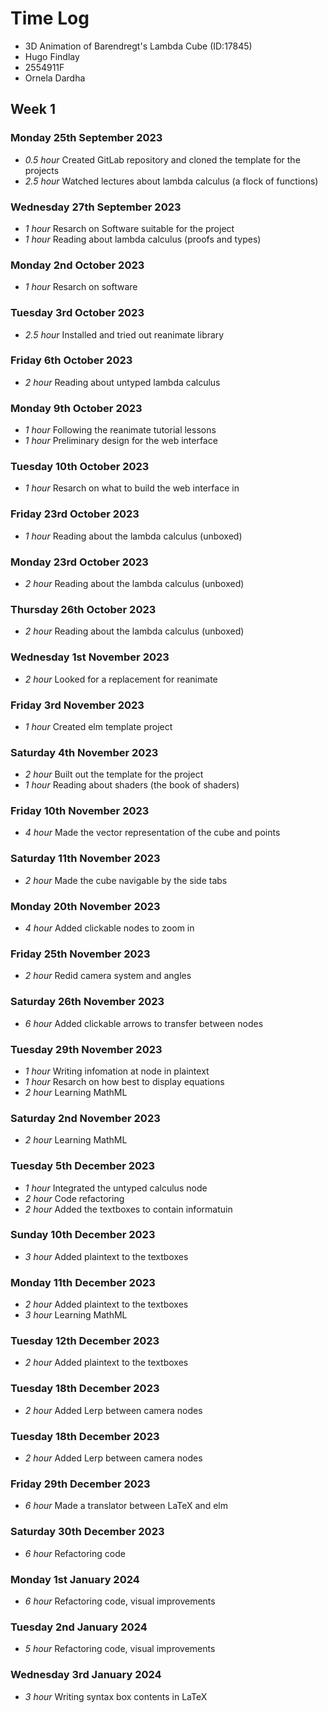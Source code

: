 # Time Log

* 3D Animation of Barendregt's Lambda Cube (ID:17845)
* Hugo Findlay
* 2554911F
* Ornela Dardha

## Week 1

### Monday 25th September 2023 

* *0.5 hour* Created GitLab repository and cloned the template for the projects
* *2.5 hour* Watched lectures about lambda calculus (a flock of functions)

### Wednesday 27th September 2023 

* *1 hour* Resarch on Software suitable for the project
* *1 hour* Reading about lambda calculus (proofs and types)

### Monday 2nd October 2023

* *1 hour* Resarch on software

### Tuesday 3rd October 2023

* *2.5 hour* Installed and tried out reanimate library

### Friday 6th October 2023

* *2 hour* Reading about untyped lambda calculus

### Monday 9th October 2023

* *1 hour* Following the reanimate tutorial lessons
* *1 hour* Preliminary design for the web interface

### Tuesday 10th October 2023

* *1 hour* Resarch on what to build the web interface in

### Friday 23rd October 2023

* *1 hour* Reading about the lambda calculus (unboxed)

### Monday 23rd October 2023

* *2 hour* Reading about the lambda calculus (unboxed)

### Thursday 26th October 2023

* *2 hour* Reading about the lambda calculus (unboxed)

### Wednesday 1st November 2023

* *2 hour* Looked for a replacement for reanimate

### Friday 3rd November 2023

* *1 hour* Created elm template project

### Saturday 4th November 2023

* *2 hour* Built out the template for the project
* *1 hour* Reading about shaders (the book of shaders)

### Friday 10th November 2023

* *4 hour* Made the vector representation of the cube and points

### Saturday 11th November 2023

* *2 hour* Made the cube navigable by the side tabs

### Monday 20th November 2023

* *4 hour* Added clickable nodes to zoom in

### Friday 25th November 2023

* *2 hour* Redid camera system and angles

### Saturday 26th November 2023

* *6 hour* Added clickable arrows to transfer between nodes

### Tuesday 29th November 2023

* *1 hour* Writing infomation at node in plaintext
* *1 hour* Resarch on how best to display equations
* *2 hour* Learning MathML

### Saturday 2nd November 2023

* *2 hour* Learning MathML

### Tuesday 5th December 2023

* *1 hour* Integrated the untyped calculus node
* *2 hour* Code refactoring
* *2 hour* Added the textboxes to contain informatuin

### Sunday 10th December 2023

* *3 hour* Added plaintext to the textboxes

### Monday 11th December 2023

* *2 hour* Added plaintext to the textboxes
* *3 hour* Learning MathML

### Tuesday 12th December 2023

* *2 hour* Added plaintext to the textboxes

### Tuesday 18th December 2023

* *2 hour* Added Lerp between camera nodes

### Tuesday 18th December 2023

* *2 hour* Added Lerp between camera nodes

### Friday 29th December 2023

* *6 hour* Made a translator between LaTeX and elm

### Saturday 30th December 2023

* *6 hour* Refactoring code

### Monday 1st January 2024

* *6 hour* Refactoring code, visual improvements

### Tuesday 2nd January 2024

* *5 hour* Refactoring code, visual improvements

### Wednesday 3rd January 2024

* *3 hour* Writing syntax box contents in LaTeX